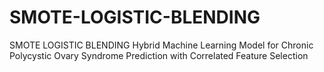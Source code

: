 # SMOTE-LOGISTIC-BLENDING
SMOTE LOGISTIC BLENDING Hybrid Machine Learning Model for Chronic Polycystic Ovary Syndrome Prediction with Correlated Feature Selection

